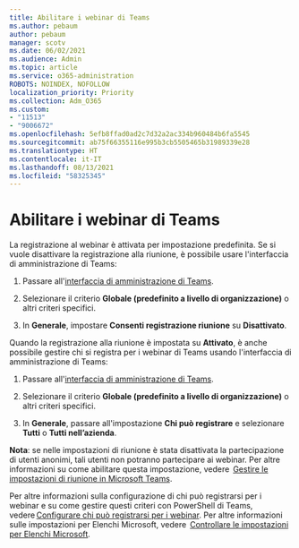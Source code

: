 ```yaml
---
title: Abilitare i webinar di Teams
ms.author: pebaum
author: pebaum
manager: scotv
ms.date: 06/02/2021
ms.audience: Admin
ms.topic: article
ms.service: o365-administration
ROBOTS: NOINDEX, NOFOLLOW
localization_priority: Priority
ms.collection: Adm_O365
ms.custom:
- "11513"
- "9006672"
ms.openlocfilehash: 5efb8ffad0ad2c7d32a2ac334b960484b6fa5545
ms.sourcegitcommit: ab75f66355116e995b3cb5505465b31989339e28
ms.translationtype: HT
ms.contentlocale: it-IT
ms.lasthandoff: 08/13/2021
ms.locfileid: "58325345"
---
```

# <a name="enable-teams-webinars"></a>Abilitare i webinar di Teams

La registrazione al webinar è attivata per impostazione predefinita. Se si vuole disattivare la registrazione alla riunione, è possibile usare l'interfaccia di amministrazione di Teams: 

1. Passare all'[interfaccia di amministrazione di Teams](https://admin.teams.microsoft.com/policies/meetings). 

2. Selezionare il criterio **Globale (predefinito a livello di organizzazione)** o altri criteri specifici. 

3. In **Generale**, impostare **Consenti registrazione riunione** su **Disattivato**. 

Quando la registrazione alla riunione è impostata su **Attivato**, è anche possibile gestire chi si registra per i webinar di Teams usando l'interfaccia di amministrazione di Teams: 

1. Passare all'[interfaccia di amministrazione di Teams](https://admin.teams.microsoft.com/policies/meetings). 

2. Selezionare il criterio **Globale (predefinito a livello di organizzazione)** o altri criteri specifici. 

3. In **Generale**, passare all'impostazione **Chi può registrare** e selezionare **Tutti** o **Tutti nell’azienda**. 

**Nota**: se nelle impostazioni di riunione è stata disattivata la partecipazione di utenti anonimi, tali utenti non potranno partecipare ai webinar. Per altre informazioni su come abilitare questa impostazione, vedere  [Gestire le impostazioni di riunione in Microsoft Teams](https://docs.microsoft.com/microsoftteams/meeting-settings-in-teams). 

Per altre informazioni sulla configurazione di chi può registrarsi per i webinar e su come gestire questi criteri con PowerShell di Teams, vedere [Configurare chi può registrarsi per i webinar](https://docs.microsoft.com/microsoftteams/set-up-webinars?source=docs#configure-who-can-register-for-webinars). Per altre informazioni sulle impostazioni per Elenchi Microsoft, vedere  [Controllare le impostazioni per Elenchi Microsoft](https://docs.microsoft.com/sharepoint/control-lists). 